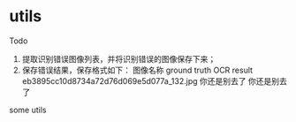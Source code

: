 # utils

Todo
1. 提取识别错误图像列表，并将识别错误的图像保存下来；
2. 保存错误结果，保存格式如下：
		图像名称	ground truth	OCR result
		eb3895cc10d8734a72d76d069e5d077a_132.jpg 	你还是别去了	你还是别去了
	
some utils
